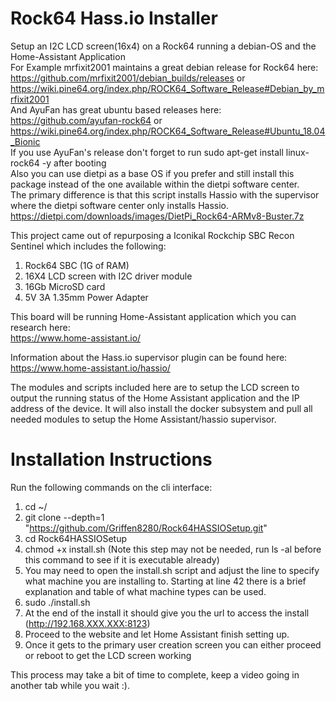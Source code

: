 # Rock64 Hass.io Installer
Setup an I2C LCD screen(16x4) on a Rock64 running a debian-OS and the Home-Assistant Application  
For Example mrfixit2001 maintains a great debian release for Rock64 here:  
https://github.com/mrfixit2001/debian_builds/releases or https://wiki.pine64.org/index.php/ROCK64_Software_Release#Debian_by_mrfixit2001  
And AyuFan has great ubuntu based releases here:  
https://github.com/ayufan-rock64 or https://wiki.pine64.org/index.php/ROCK64_Software_Release#Ubuntu_18.04_Bionic  
If you use AyuFan's release don't forget to run sudo apt-get install linux-rock64 -y after booting  
Also you can use dietpi as a base OS if you prefer and still install this package instead of the one available within the dietpi software center.  
The primary difference is that this script installs Hassio with the supervisor where the dietpi software center only installs Hassio.
https://dietpi.com/downloads/images/DietPi_Rock64-ARMv8-Buster.7z


This project came out of repurposing a Iconikal Rockchip SBC Recon Sentinel which includes the following:  
1. Rock64 SBC (1G of RAM)  
2. 16X4 LCD screen with I2C driver module  
3. 16Gb MicroSD card  
4. 5V 3A 1.35mm Power Adapter  

This board will be running Home-Assistant application which you can research here:  
https://www.home-assistant.io/

Information about the Hass.io supervisor plugin can be found here:  
https://www.home-assistant.io/hassio/

The modules and scripts included here are to setup the LCD screen to output the running status of the Home Assistant application and the IP address of the device.  It will also install the docker subsystem and pull all needed modules to setup the Home Assistant/hassio supervisor.


# Installation Instructions
Run the following commands on the cli interface:  
1. cd ~/
2. git clone --depth=1 "https://github.com/Griffen8280/Rock64HASSIOSetup.git"
3. cd Rock64HASSIOSetup
4. chmod +x install.sh (Note this step may not be needed, run ls -al before this command to see if it is executable already)
5. You may need to open the install.sh script and adjust the line to specify what machine you are installing to.  Starting at line 42 there is a brief explanation and table of what machine types can be used.
6. sudo ./install.sh
7. At the end of the install it should give you the url to access the install (http://192.168.XXX.XXX:8123)
8. Proceed to the website and let Home Assistant finish setting up.
9. Once it gets to the primary user creation screen you can either proceed or reboot to get the LCD screen working

This process may take a bit of time to complete, keep a video going in another tab while you wait :).
